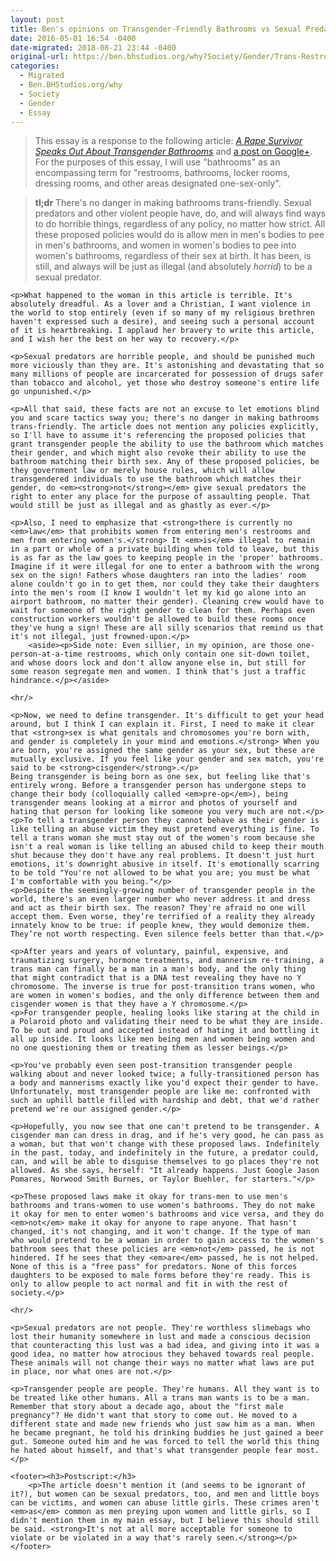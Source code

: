 ```yaml
---
layout: post
title: Ben's opinions on Transgender-Friendly Bathrooms vs Sexual Predation.
date: 2016-05-01 16:54 -0400
date-migrated: 2018-08-21 23:44 -0400
original-url: https://ben.bhstudios.org/why?Society/Gender/Trans-Restrooms-vs-Sexual-Predation
categories:
  - Migrated
  - Ben.BHStudios.org/why
  - Society
  - Gender
  - Essay
---
```


<blockquote>This essay is a response to the following article: <a href="http://thefederalist.com/2015/11/23/a-rape-survivor-speaks-out-about-transgender-bathrooms/"><i>A Rape Survivor Speaks Out About Transgender Bathrooms</i></a> and <a href="https://plus.google.com/106132190902853507998/posts/4De5apaq3ZC">a post on Google+</a>. For the purposes of this essay, I will use "bathrooms" as an encompassing term for "restrooms, bathrooms, locker rooms, dressing rooms, and other areas designated one-sex-only".</blockquote>

<blockquote class="hero"><strong>tl;dr</strong> There's no danger in making bathrooms trans-friendly. Sexual predators and other violent people have, do, and will always find ways to do horrible things, regardless of any policy, no matter how strict. All these proposed policies would do is allow men in men's bodies to pee in men's bathrooms, and women in women's bodies to pee into women's bathrooms, regardless of their sex at birth. It has been, is still, and always will be just as illegal (and absolutely <em>horrid</em>) to be a sexual predator.</blockquote>

<article id="Essay">

	<p>What happened to the woman in this article is terrible. It's absolutely dreadful. As a lover and a Christian, I want violence in the world to stop entirely (even if so many of my religious brethren haven't expressed such a desire), and seeing such a personal account of it is heartbreaking. I applaud her bravery to write this article, and I wish her the best on her way to recovery.</p>

	<p>Sexual predators are horrible people, and should be punished much more viciously than they are. It's astonishing and devastating that so many millions of people are incarcerated for possession of drugs safer than tobacco and alcohol, yet those who destroy someone's entire life go unpunished.</p>

	<p>All that said, these facts are not an excuse to let emotions blind you and scare tactics sway you; there's no danger in making bathrooms trans-friendly. The article does not mention any policies explicitly, so I'll have to assume it's referencing the proposed policies that grant transgender people the ability to use the bathroom which matches their gender, and which might also revoke their ability to use the bathroom matching their birth sex. Any of these proposed policies, be they government law or merely house rules, which will allow transgendered individuals to use the bathroom which matches their gender, do <em><strong>not</strong></em> give sexual predators the right to enter any place for the purpose of assaulting people. That would still be just as illegal and as ghastly as ever.</p>

	<p>Also, I need to emphasize that <strong>there is currently no <em>law</em> that prohibits women from entering men's restrooms and men from entering women's.</strong> It <em>is</em> illegal to remain in a part or whole of a private building when told to leave, but this is as far as the law goes to keeping people in the 'proper' bathrooms. Imagine if it were illegal for one to enter a bathroom with the wrong sex on the sign! Fathers whose daughters ran into the ladies' room alone couldn't go in to get them, nor could they take their daughters into the men's room (I know I wouldn't let my kid go alone into an airport bathroom, no matter their gender). Cleaning crew would have to wait for someone of the right gender to clean for them. Perhaps even construction workers wouldn't be allowed to build these rooms once they've hung a sign! These are all silly scenarios that remind us that it's not illegal, just frowned-upon.</p>
		<aside><p>Side note: Even sillier, in my opinion, are those one-person-at-a-time restrooms, which only contain one sit-down toilet, and whose doors lock and don't allow anyone else in, but still for some reason segregate men and women. I think that's just a traffic hindrance.</p></aside>

	<hr/>

	<p>Now, we need to define transgender. It's difficult to get your head around, but I think I can explain it. First, I need to make it clear that <strong>sex is what genitals and chromosomes you're born with, and gender is completely in your mind and emotions.</strong> When you are born, you're assigned the same gender as your sex, but these are mutually exclusive. If you feel like your gender and sex match, you're said to be <strong>cisgender</strong>.</p>
	Being transgender is being born as one sex, but feeling like that's entirely wrong. Before a transgender person has undergone steps to change their body (colloquially called <em>pre-op</em>), being transgender means looking at a mirror and photos of yourself and hating that person for looking like someone you very much are not.</p>
	<p>To tell a transgender person they cannot behave as their gender is like telling an abuse victim they must pretend everything is fine. To tell a trans woman she must stay out of the women's room because she isn't a real woman is like telling an abused child to keep their mouth shut because they don't have any real problems. It doesn't just hurt emotions, it's downright abusive in itself. It's emotionally scarring to be told "You're not allowed to be what you are; you must be what I'm comfortable with you being."</p>
	<p>Despite the seemingly-growing number of transgender people in the world, there's an even larger number who never address it and dress and act as their birth sex. The reason? They're afraid no one will accept them. Even worse, they’re terrified of a reality they already innately know to be true: if people knew, they would demonize them. They’re not worth respecting. Even silence feels better than that.</p>

	<p>After years and years of voluntary, painful, expensive, and traumatizing surgery, hormone treatments, and mannerism re-training, a trans man can finally be a man in a man's body, and the only thing that might contradict that is a DNA test revealing they have no Y chromosome. The inverse is true for post-transition trans women, who are women in women's bodies, and the only difference between them and cisgender women is that they have a Y chromosome.</p>
	<p>For transgender people, healing looks like staring at the child in a Polaroid photo and validating their need to be what they are inside. To be out and proud and accepted instead of hating it and bottling it all up inside. It looks like men being men and women being women and no one questioning them or treating them as lesser beings.</p>

	<p>You've probably even seen post-transition transgender people walking about and never looked twice; a fully-transitioned person has a body and mannerisms exactly like you'd expect their gender to have. Unfortunately, most transgender people are like me: confronted with such an uphill battle filled with hardship and debt, that we'd rather pretend we're our assigned gender.</p>

	<p>Hopefully, you now see that one can't pretend to be transgender. A cisgender man can dress in drag, and if he's very good, he can pass as a woman, but that won't change with these proposed laws. Indefinitely in the past, today, and indefinitely in the future, a predator could, can, and will be able to disguise themselves to go places they're not allowed. As she says, herself: "It already happens. Just Google Jason Pomares, Norwood Smith Burnes, or Taylor Buehler, for starters."</p>

	<p>These proposed laws make it okay for trans-men to use men's bathrooms and trans-women to use women's bathrooms. They do not make it okay for men to enter women's bathrooms and vice versa, and they do <em>not</em> make it okay for anyone to rape anyone. That hasn't changed, it's not changing, and it won't change. If the type of man who would pretend to be a woman in order to gain access to the women's bathroom sees that these policies are <em>not</em> passed, he is not hindered. If he sees that they <em>are</em> passed, he is not helped. None of this is a "free pass" for predators. None of this forces daughters to be exposed to male forms before they're ready. This is only to allow people to act normal and fit in with the rest of society.</p>

	<hr/>

	<p>Sexual predators are not people. They're worthless slimebags who lost their humanity somewhere in lust and made a conscious decision that counteracting this lust was a bad idea, and giving into it was a good idea, no matter how atrocious they behaved towards real people. These animals will not change their ways no matter what laws are put in place, nor what ones are not.</p>

	<p>Transgender people are people. They're humans. All they want is to be treated like other humans. All a trans man wants is to be a man. Remember that story about a decade ago, about the "first male pregnancy"? He didn't want that story to come out. He moved to a different state and made new friends who just saw him as a man. When he became pregnant, he told his drinking buddies he just gained a beer gut. Someone outed him and he was forced to tell the world this thing he hated about himself, and that's what transgender people fear most.</p>

	<footer><h3>Postscript:</h3>
		<p>The article doesn't mention it (and seems to be ignorant of it?), but women can be sexual predators, too, and men and little boys can be victims, and women can abuse little girls. These crimes aren't <em>as</em> common as men preying upon women and little girls, so I didn't mention them in my main essay, but I believe this should still be said. <strong>It's not at all more acceptable for someone to violate or be violated in a way that's rarely seen.</strong></p>
	</footer>

</article>
